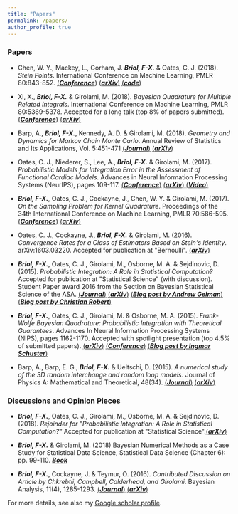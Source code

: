 ```yaml
---
title: "Papers"
permalink: /papers/
author_profile: true
---
```


### Papers

* Chen, W. Y., Mackey, L., Gorham, J. ***Briol, F-X.*** & Oates, C. J. (2018). *Stein Points*. International Conference on Machine Learning, PMLR 80:843-852. 
[(***Conference***)](http://proceedings.mlr.press/v80/chen18f.html) [(***arXiv***)](https://arxiv.org/abs/1803.10161) [(***code***)](https://github.com/wilson-ye-chen/stein_points)

* Xi, X., ***Briol, F-X.*** & Girolami, M. (2018). *Bayesian Quadrature for Multiple Related Integrals*. International Conference on Machine Learning, PMLR 80:5369-5378. Accepted for a long talk (top 8% of papers submitted).[(***Conference***)](http://proceedings.mlr.press/v80/xi18a.html)
[(***arXiv***)](https://arxiv.org/abs/1801.04153)

* Barp, A., ***Briol, F-X.***, Kennedy, A. D. & Girolami, M. (2018). *Geometry and Dynamics for Markov Chain Monte Carlo*. Annual Review of Statistics and Its Applications, Vol. 5:451-471
[(***Journal***)](https://www.annualreviews.org/doi/full/10.1146/annurev-statistics-031017-100141) [(***arXiv***)](https://arxiv.org/abs/1705.02891)

* Oates, C. J., Niederer, S., Lee, A., ***Briol, F-X.*** & Girolami, M. (2017). *Probabilistic Models for Integration Error in the Assessment of Functional Cardiac Models*. Advances in Neural Information Processing Systems (NeurIPS), pages 109-117. 
[(***Conference***)](https://papers.nips.cc/paper/6616-probabilistic-models-for-integration-error-in-the-assessment-of-functional-cardiac-models) [(***arXiv***)](https://arxiv.org/abs/1606.06841) [(***Video***)](https://www.youtube.com/watch?v=SrrO4OxydO0&feature=youtu.be)

* ***Briol, F-X.***, Oates, C. J., Cockayne, J., Chen, W. Y. & Girolami, M. (2017). *On the Sampling Problem for Kernel Quadrature*. Proceedings of the 34th International Conference on Machine Learning, PMLR 70:586-595. [(***Conference***)](http://proceedings.mlr.press/v70/briol17a.html) [(***arXiv***)](https://arxiv.org/abs/1706.03369) 

* Oates, C. J., Cockayne, J., ***Briol, F-X.*** & Girolami, M. (2016). *Convergence Rates for a Class of Estimators Based on Stein's Identity*. arXiv:1603.03220. Accepted for publication at "Bernoulli". [(***arXiv***)](https://arxiv.org/abs/1603.03220)
    
* ***Briol, F-X.***, Oates, C. J., Girolami, M., Osborne, M. A. & Sejdinovic, D. (2015). *Probabilistic Integration: A Role in Statistical Computation?* Accepted for publication at "Statistical Science" (with discussion). Student Paper award 2016 from the Section on Bayesian Statistical Science of the ASA. [(***Journal***)](https://www.imstat.org/journals-and-publications/statistical-science/statistical-science-future-papers/) [(***arXiv***)](https://arxiv.org/abs/1512.00933) [(***Blog post by Andrew Gelman***)](http://andrewgelman.com/2015/12/07/28279/) [(***Blog post by Christian Robert***)](https://xianblog.wordpress.com/2015/12/17/je-suis-revenu-de-montreal-nips-2015/)
    
* ***Briol, F-X.***, Oates, C. J., Girolami, M. & Osborne, M. A. (2015). *Frank-Wolfe Bayesian Quadrature: Probabilistic Integration with Theoretical Guarantees*. Advances In Neural Information Processing Systems (NIPS), pages 1162-1170. Accepted with spotlight presentation (top 4.5% of submitted papers).
[(***arXiv***)](https://arxiv.org/abs/1506.02681) [(***Conference***)](https://papers.nips.cc/paper/5749-frank-wolfe-bayesian-quadrature-probabilistic-integration-with-theoretical-guarantees) [(***Blog post by Ingmar Schuster***)](https://ingmarschuster.wordpress.com/2015/10/26/frank-wolfe-bayesian-quadrature/)
    
* Barp, A., Barp, E. G., ***Briol, F-X.*** & Ueltschi, D. (2015). *A numerical study of the 3D random interchange and random loop models*. Journal of Physics A: Mathematical and Theoretical, 48(34). [(***Journal***)](http://iopscience.iop.org/article/10.1088/1751-8113/48/34/345002/meta) [(***arXiv***)](https://arxiv.org/abs/1505.00983) 

### Discussions and Opinion Pieces

* ***Briol, F-X.***, Oates, C. J., Girolami, M., Osborne, M. A. & Sejdinovic, D. (2018). *Rejoinder for "Probabilistic Integration: A Role in Statistical Computation?"* Accepted for publication at "Statistical Science".[(***arXiv***)](https://arxiv.org/abs/1811.10275) 

* ***Briol, F-X.*** & Girolami, M. (2018) Bayesian Numerical Methods as a Case Study for Statistical Data Science, Statistical Data Science (Chapter 6): pp. 99-110. [***Book***](https://www.worldscientific.com/doi/abs/10.1142/9781786345400_0006) 

* ***Briol, F-X.***, Cockayne, J. & Teymur, O. (2016). *Contributed Discussion on Article by Chkrebtii, Campbell, Calderhead, and Girolami*. Bayesian Analysis, 11(4), 1285-1293. [(***Journal***)](https://projecteuclid.org/euclid.ba/1480474950) [(***arXiv***)](https://arxiv.org/abs/1610.06752)

For more details, see also my [Google scholar profile](https://scholar.google.co.uk/citations?user=yLBYtAwAAAAJ&hl=en).
